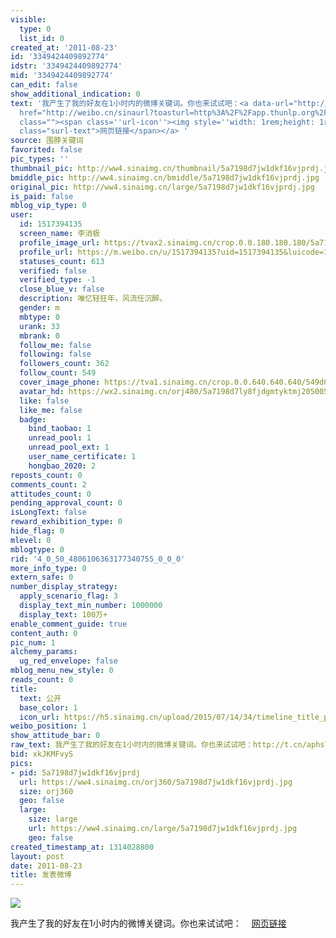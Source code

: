 ```yaml
---
visible:
  type: 0
  list_id: 0
created_at: '2011-08-23'
id: '3349424409892774'
idstr: '3349424409892774'
mid: '3349424409892774'
can_edit: false
show_additional_indication: 0
text: '我产生了我的好友在1小时内的微博关键词。你也来试试吧：<a data-url="http://t.cn/aphsT7" target="_blank"
  href="http://weibo.cn/sinaurl?toasturl=http%3A%2F%2Fapp.thunlp.org%2Fweibo%2Findex.jsp&luicode=10000011&lfid=2304131517394135_-_WEIBO_SECOND_PROFILE_WEIBO"
  class=""><span class=''url-icon''><img style=''width: 1rem;height: 1rem'' src=''//h5.sinaimg.cn/upload/2015/09/25/3/timeline_card_small_web_default.png''></span><span
  class="surl-text">网页链接</span></a> '
source: 围脖关键词
favorited: false
pic_types: ''
thumbnail_pic: http://ww4.sinaimg.cn/thumbnail/5a7198d7jw1dkf16vjprdj.jpg
bmiddle_pic: http://ww4.sinaimg.cn/bmiddle/5a7198d7jw1dkf16vjprdj.jpg
original_pic: http://ww4.sinaimg.cn/large/5a7198d7jw1dkf16vjprdj.jpg
is_paid: false
mblog_vip_type: 0
user:
  id: 1517394135
  screen_name: 李消极
  profile_image_url: https://tvax2.sinaimg.cn/crop.0.0.180.180.180/5a7198d7ly8fjdgmtyktmj20500500so.jpg?KID=imgbed,tva&Expires=1606399911&ssig=4TBs6%2FziDE
  profile_url: https://m.weibo.cn/u/1517394135?uid=1517394135&luicode=10000011&lfid=2304131517394135_-_WEIBO_SECOND_PROFILE_WEIBO
  statuses_count: 613
  verified: false
  verified_type: -1
  close_blue_v: false
  description: 唯忆轻狂年，风流任沉醉。
  gender: m
  mbtype: 0
  urank: 33
  mbrank: 0
  follow_me: false
  following: false
  followers_count: 362
  follow_count: 549
  cover_image_phone: https://tva1.sinaimg.cn/crop.0.0.640.640.640/549d0121tw1egm1kjly3jj20hs0hsq4f.jpg
  avatar_hd: https://wx2.sinaimg.cn/orj480/5a7198d7ly8fjdgmtyktmj20500500so.jpg
  like: false
  like_me: false
  badge:
    bind_taobao: 1
    unread_pool: 1
    unread_pool_ext: 1
    user_name_certificate: 1
    hongbao_2020: 2
reposts_count: 0
comments_count: 2
attitudes_count: 0
pending_approval_count: 0
isLongText: false
reward_exhibition_type: 0
hide_flag: 0
mlevel: 0
mblogtype: 0
rid: '4_0_50_4806106363177340755_0_0_0'
more_info_type: 0
extern_safe: 0
number_display_strategy:
  apply_scenario_flag: 3
  display_text_min_number: 1000000
  display_text: 100万+
enable_comment_guide: true
content_auth: 0
pic_num: 1
alchemy_params:
  ug_red_envelope: false
mblog_menu_new_style: 0
reads_count: 0
title:
  text: 公开
  base_color: 1
  icon_url: https://h5.sinaimg.cn/upload/2015/07/14/34/timeline_title_public_default.png
weibo_position: 1
show_attitude_bar: 0
raw_text: 我产生了我的好友在1小时内的微博关键词。你也来试试吧：http://t.cn/aphsT7 ​​​
bid: xkJKMFvyS
pics:
- pid: 5a7198d7jw1dkf16vjprdj
  url: https://ww4.sinaimg.cn/orj360/5a7198d7jw1dkf16vjprdj.jpg
  size: orj360
  geo: false
  large:
    size: large
    url: https://ww4.sinaimg.cn/large/5a7198d7jw1dkf16vjprdj.jpg
    geo: false
created_timestamp_at: 1314028800
layout: post
date: 2011-08-23
title: 发表微博
---
```


![](https://image.baidu.com/search/down?url=http://ww4.sinaimg.cn/large/5a7198d7jw1dkf16vjprdj.jpg)

我产生了我的好友在1小时内的微博关键词。你也来试试吧：<a data-url="http://t.cn/aphsT7" target="_blank" href="http://weibo.cn/sinaurl?toasturl=http%3A%2F%2Fapp.thunlp.org%2Fweibo%2Findex.jsp&luicode=10000011&lfid=2304131517394135_-_WEIBO_SECOND_PROFILE_WEIBO" class=""><span class='url-icon'><img style='width: 1rem;height: 1rem' src='//h5.sinaimg.cn/upload/2015/09/25/3/timeline_card_small_web_default.png'></span><span class="surl-text">网页链接</span></a> 

